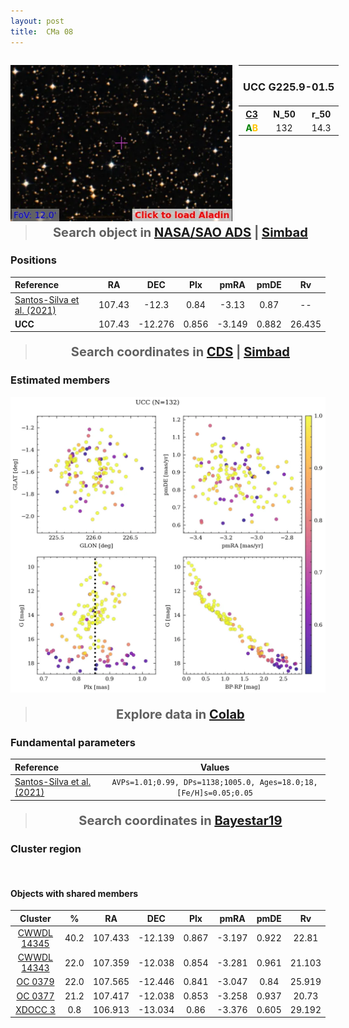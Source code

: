 ```yaml
---
layout: post
title:  CMa 08
---
```

<div style="display: flex; justify-content: space-between; width:720px;height:250px">
<div style="text-align: center;">

<!-- Static image + data attributes for FOV and target -->
<img id="aladin_img"
     data-umami-event="aladin_load"
     src="https://raw.githubusercontent.com/ucc23/Q3N/main/plots/cma08_aladin.webp"
     alt="Click to load Aladin Lite" 
     style="width:355px;height:250px; cursor: pointer;"
     data-fov="0.477" 
     data-target="107.43 -12.276"/>
<!-- Div to contain Aladin Lite viewer -->
<div id="aladin-lite-div" style="width:355px;height:250px;display:none;"></div>
<!-- Aladin Lite script (will be loaded after the image is clicked) -->
<script src="{{ site.baseurl }}/scripts/aladin_load.js"></script>

</div>
<!-- Left block -->

<table style="width:355px;height:250px;">
  <!-- Row 1 (title) -->
  <tr>
    <td colspan="5"><h3>UCC G225.9-01.5</h3></td>
  </tr>
  <!-- Row 2 -->
  <tr>
    <th style="text-align: center;"><a href="https://ucc.ar/faq#what-is-the-c3-parameter" title="Combined class">C3</a></th>
    <th style="text-align: center;"><div title="Stars with membership probability >50%">N_50</div></th>
    <th style="text-align: center;"><div title="Radius that contains half the members [arcmin]">r_50</div></th>
  </tr>
  <!-- Row 3 -->
  <tr>
    <td style="text-align: center;"><span style="color: green; font-weight: bold;">A</span><span style="color: #FFC300; font-weight: bold;">B</span></td>
    <td style="text-align: center;">132</td>
    <td style="text-align: center;">14.3</td>
  </tr>
</table>
</div>

> <p style="text-align:center; font-weight: bold; font-size:20px">Search object in <a data-umami-event="nasa_search" href="https://ui.adsabs.harvard.edu/search/q=%20collection%3Aastronomy%20body%3A%22CMa%2008%22&sort=date%20desc%2C%20bibcode%20desc&p_=0" target="_blank">NASA/SAO ADS</a> | <a data-umami-event="simbad_search" href="https://simbad.cds.unistra.fr/simbad/sim-id-refs?Ident=cma08" target="_blank">Simbad</a></p>


### Positions

| Reference    | RA    | DEC   | Plx  | pmRA  | pmDE   |  Rv  |
| :---         | :---: | :---: | :---: | :---: | :---: | :---: |
|[Santos-Silva et al. (2021)](https://ui.adsabs.harvard.edu/abs/2021MNRAS.508.1033S) | 107.43 | -12.3 | 0.84 | -3.13 | 0.87 | -- |
| **UCC** |107.43 | -12.276 | 0.856 | -3.149 | 0.882 | 26.435 |

> <p style="text-align:center; font-weight: bold; font-size:20px">Search coordinates in <a data-umami-event="cds_coord_search" href="https://cdsportal.u-strasbg.fr/?target=107.43,-12.276" target="_blank">CDS</a> | <a data-umami-event="simbad_coord_search" href="https://simbad.cds.unistra.fr/mobile/object_list.html?coord=107.43%20-12.276&output=json&radius=5&userEntry=cma08" target="_blank">Simbad</a></p>

### Estimated members

<a href="https://raw.githubusercontent.com/ucc23/Q3N/main/plots/UCC/cma08.webp" target="_blank">
<img src="https://raw.githubusercontent.com/ucc23/Q3N/main/plots/UCC/cma08.webp" alt="CMa 08 UCC">
</a>



> <p style="text-align:center; font-weight: bold; font-size:20px">Explore data in <a data-umami-event="colab" href="https://colab.research.google.com/github/ucc23/ucc/blob/main/assets/notebook.ipynb" target="_blank">Colab</a></p>


### Fundamental parameters

| Reference |  Values |
| :---      |  :---:  |
| [Santos-Silva et al. (2021)](https://ui.adsabs.harvard.edu/abs/2021MNRAS.508.1033S) | `AVPs=1.01;0.99, DPs=1138;1005.0, Ages=18.0;18, [Fe/H]s=0.05;0.05` |

> <p style="text-align:center; font-weight: bold; font-size:20px">Search coordinates in <a data-umami-event="bayestar" href="http://argonaut.skymaps.info/query?lon=225.921%20&lat=-1.545&coordsys=gal&mapname=bayestar2019" target="_blank">Bayestar19</a></p>


### Cluster region

<html lang="en">
  <body>
    <center>
    <div id="plot-params"
         data-oc-name="cma08"
         data-ra-center="107.43"
         data-dec-center="-12.3"
         data-rad-deg="14.3"
         data-plx="0.856">
    </div>
    <div id="plot-container">
        <div id="plot"></div>
    </div>
    <script defer type="module" src="{{ site.baseurl }}/scripts/radec_scatter.js"></script>
    </center>
  </body>
</html>
<br>


#### Objects with shared members

| Cluster | <span title="Percentage of members that this OC shares with the ones listed">%</span>   | RA   | DEC   | Plx   | pmRA  | pmDE  | Rv    |
| :---:   | :-: |:---: | :---: | :---: | :---: | :---: | :---: |
|[CWWDL 14345](/_clusters/cwwdl14345/)| 40.2 | 107.433 | -12.139 | 0.867 | -3.197 | 0.922 | 22.81 |
|[CWWDL 14343](/_clusters/cwwdl14343/)| 22.0 | 107.359 | -12.038 | 0.854 | -3.281 | 0.961 | 21.103 |
|[OC 0379](/_clusters/oc0379/)| 22.0 | 107.565 | -12.446 | 0.841 | -3.047 | 0.84 | 25.919 |
|[OC 0377](/_clusters/oc0377/)| 21.2 | 107.417 | -12.038 | 0.853 | -3.258 | 0.937 | 20.73 |
|[XDOCC 3](/_clusters/xdocc3/)| 0.8 | 106.913 | -13.034 | 0.86 | -3.376 | 0.605 | 29.192 |
